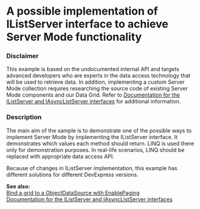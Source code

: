 # A possible implementation of IListServer interface to achieve Server Mode functionality

### Disclaimer
This example is based on the undocumented internal API and targets advanced developers who are experts in the data access technology that will be used to retrieve data. In addition, implementing a custom Server Mode collection requires researching the source code of existing Server Mode components and our Data Grid. Refer to [Documentation for the IListServer and IAsyncListServer interfaces][1] for additional information.

### Description

The main aim of the sample is to demonstrate one of the possible ways to implement Server Mode by implementing the IListServer interface. It demonstrates which values each method should return. LINQ is used there only for demonstration purposes. In real-life scenarios, LINQ should be replaced with appropriate data access API.

Because of changes in IListServer implementation, this example has different solutions for different DevExpress versions.  

**See also:**  
[Bind a grid to a ObjectDataSource with EnablePaging][2]  
[Documentation for the IListServer and IAsyncListServer interfaces][1]

[1]: https://www.devexpress.com/Support/Center/Question/Details/S19875/documentation-for-the-ilistserver-and-iasynclistserver-interfaces
[2]: https://github.com/DevExpress-Examples/how-to-bind-aspxgridview-to-an-objectdatasource-with-enablepaging-e2672
